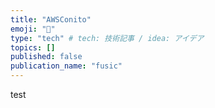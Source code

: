 ```yaml
---
title: "AWSConito"
emoji: "🦔"
type: "tech" # tech: 技術記事 / idea: アイデア
topics: []
published: false
publication_name: "fusic"
---
```

test
